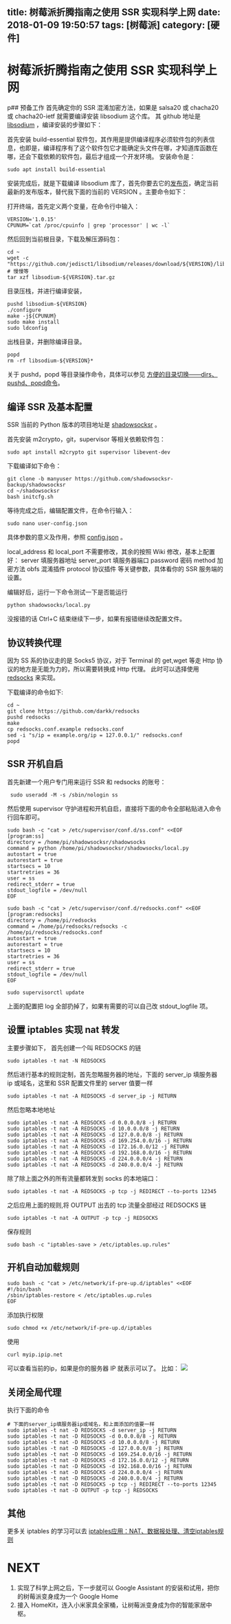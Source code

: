 title: 树莓派折腾指南之使用 SSR 实现科学上网
date: 2018-01-09 19:50:57
tags: [树莓派]
category: [硬件]
---

# 树莓派折腾指南之使用 SSR 实现科学上网
p## 预备工作
首先确定你的 SSR 混淆加密方法，如果是 salsa20 或 chacha20 或 chacha20-ietf 就需要编译安装 libsodium 这个库。
其 github 地址是 [libsodium](https://github.com/jedisct1/libsodium/) ，编译安装的步骤如下：

<!--more-->

首先安装 build-essential 软件包，其作用是提供编译程序必须软件包的列表信息，也即是，编译程序有了这个软件包它才能确定头文件在哪，才知道库函数在哪，还会下载依赖的软件包，最后才组成一个开发环境。
安装命令是：

```shell
sudo apt install build-essential
```

安装完成后，就是下载编译 libsodium 库了，首先你要去它的[发布页](https://github.com/jedisct1/libsodium/releases)，确定当前最新的发布版本，替代我下面的当前的 VERSION 。主要命令如下：

打开终端，首先定义两个变量，在命令行中输入：

```shell
VERSION='1.0.15'
CPUNUM=`cat /proc/cpuinfo | grep 'processor' | wc -l`
```
然后回到当前根目录，下载及解压源码包：

```shell
cd ~
wget -c "https://github.com/jedisct1/libsodium/releases/download/${VERSION}/libsodium-${VERSION}.tar.gz"  # 慢慢等
tar xzf libsodium-${VERSION}.tar.gz
```
目录压栈，并进行编译安装，

```shell
pushd libsodium-${VERSION}
./configure
make -j${CPUNUM}
sudo make install
sudo ldconfig
```
出栈目录，并删除编译目录。

```shell
popd
rm -rf libsodium-${VERSION}*
```

关于 pushd，popd 等目录操作命令，具体可以参见 [方便的目录切换——dirs、pushd、popd命令](http://www.361way.com/pushd/1118.html)。

## 编译 SSR 及基本配置
SSR 当前的 Python 版本的项目地址是 [shadowsocksr](https://github.com/shadowsocksr-backup/shadowsocksr) 。

首先安装 m2crypto，git，supervisor 等相关依赖软件包：

```shell
sudo apt install m2crypto git supervisor libevent-dev
```

下载编译如下命令：

```shell
git clone -b manyuser https://github.com/shadowsocksr-backup/shadowsocksr
cd ~/shadowsocksr
bash initcfg.sh
```
等待完成之后，编辑配置文件，在命令行输入：

```shell
sudo nano user-config.json
```
具体参数的意义及作用，参照 [config.json](https://github.com/ssrbackup/shadowsocks-rss/wiki/config.json) 。

local_address 和 local_port 不需要修改，其余的按照 Wiki 修改，基本上配置好： server 填服务器地址
server_port 填服务器端口
password 密码
method 加密方法
obfs 混淆插件
protocol 协议插件
等关键参数，具体看你的 SSR 服务端的设置。

编辑好后，运行一下命令测试一下是否能运行

```shell
python shadowsocks/local.py
```
没报错的话 Ctrl+C 结束继续下一步，如果有报错继续改配置文件。

## 协议转换代理 
因为 SS 系的协议走的是 Socks5 协议，对于 Terminal 的 get,wget 等走 Http 协议的地方是无能为力的，所以需要转换成 Http 代理。
此时可以选择使用 [redsocks](https://github.com/darkk/redsocks) 来实现。

下载编译的命令如下:

```shell
cd ~
git clone https://github.com/darkk/redsocks
pushd redsocks
make
cp redsocks.conf.example redsocks.conf
sed -i "s/ip = example.org/ip = 127.0.0.1/" redsocks.conf
popd
```

## SSR 开机自启

首先新建一个用户专门用来运行 SSR 和 redsocks 的账号：

```shell
 sudo useradd -M -s /sbin/nologin ss
```

然后使用 supervisor 守护进程和开机自启，直接将下面的命令全部粘贴进入命令行回车即可。

```shell
sudo bash -c "cat > /etc/supervisor/conf.d/ss.conf" <<EOF
[program:ss]
directory = /home/pi/shadowsocksr/shadowsocks
command = python /home/pi/shadowsocksr/shadowsocks/local.py
autostart = true
autorestart = true
startsecs = 10
startretries = 36
user = ss
redirect_stderr = true
stdout_logfile = /dev/null
EOF

sudo bash -c "cat > /etc/supervisor/conf.d/redsocks.conf" <<EOF
[program:redsocks]
directory = /home/pi/redsocks
command = /home/pi/redsocks/redsocks -c /home/pi/redsocks/redsocks.conf
autostart = true
autorestart = true
startsecs = 10
startretries = 36
user = ss
redirect_stderr = true
stdout_logfile = /dev/null
EOF

sudo supervisorctl update
```

上面的配置把 log 全部扔掉了，如果有需要的可以自己改 stdout_logfile 项。

## 设置 iptables 实现 nat 转发

主要步骤如下，
首先创建一个叫 REDSOCKS 的链

```shell
sudo iptables -t nat -N REDSOCKS
```

然后进行基本的规则定制，首先忽略服务器的地址，下面的 server_ip 填服务器 ip 或域名，这里和 SSR 配置文件里的 server 值要一样

```shell
sudo iptables -t nat -A REDSOCKS -d server_ip -j RETURN
```

然后忽略本地地址

```shell
sudo iptables -t nat -A REDSOCKS -d 0.0.0.0/8 -j RETURN
sudo iptables -t nat -A REDSOCKS -d 10.0.0.0/8 -j RETURN
sudo iptables -t nat -A REDSOCKS -d 127.0.0.0/8 -j RETURN
sudo iptables -t nat -A REDSOCKS -d 169.254.0.0/16 -j RETURN
sudo iptables -t nat -A REDSOCKS -d 172.16.0.0/12 -j RETURN
sudo iptables -t nat -A REDSOCKS -d 192.168.0.0/16 -j RETURN
sudo iptables -t nat -A REDSOCKS -d 224.0.0.0/4 -j RETURN
sudo iptables -t nat -A REDSOCKS -d 240.0.0.0/4 -j RETURN
```

除了除上面之外的所有流量都转发到 socks 的本地端口：

```shell
sudo iptables -t nat -A REDSOCKS -p tcp -j REDIRECT --to-ports 12345
```

之后应用上面的规则,将 OUTPUT 出去的 tcp 流量全部经过 REDSOCKS 链

```shell
sudo iptables -t nat -A OUTPUT -p tcp -j REDSOCKS
```
保存规则

```shell
sudo bash -c "iptables-save > /etc/iptables.up.rules"
```

## 开机自动加载规则

```shell
sudo bash -c "cat > /etc/network/if-pre-up.d/iptables" <<EOF
#!/bin/bash
/sbin/iptables-restore < /etc/iptables.up.rules
EOF
```

添加执行权限

```shell
sudo chmod +x /etc/network/if-pre-up.d/iptables
```

使用

```shell
curl myip.ipip.net
```

可以查看当前的ip，如果是你的服务器 IP 就表示可以了。
比如：
![](http://7xjsv3.com1.z0.glb.clouddn.com/15154976353553.jpg)


## 关闭全局代理
执行下面的命令

```
# 下面的server_ip填服务器ip或域名，和上面添加的值要一样
sudo iptables -t nat -D REDSOCKS -d server_ip -j RETURN
sudo iptables -t nat -D REDSOCKS -d 0.0.0.0/8 -j RETURN
sudo iptables -t nat -D REDSOCKS -d 10.0.0.0/8 -j RETURN
sudo iptables -t nat -D REDSOCKS -d 127.0.0.0/8 -j RETURN
sudo iptables -t nat -D REDSOCKS -d 169.254.0.0/16 -j RETURN
sudo iptables -t nat -D REDSOCKS -d 172.16.0.0/12 -j RETURN
sudo iptables -t nat -D REDSOCKS -d 192.168.0.0/16 -j RETURN
sudo iptables -t nat -D REDSOCKS -d 224.0.0.0/4 -j RETURN
sudo iptables -t nat -D REDSOCKS -d 240.0.0.0/4 -j RETURN
sudo iptables -t nat -D REDSOCKS -p tcp -j REDIRECT --to-ports 12345
sudo iptables -t nat -D OUTPUT -p tcp -j REDSOCKS
```

## 其他

更多关 iptables 的学习可以去 [iptables应用：NAT、数据报处理、清空iptables规则](https://lesca.me/archives/iptables-nat-mangle-clear-rules.html)

# NEXT
1. 实现了科学上网之后，下一步就可以 Google Assistant 的安装和试用，把你的树莓派变身成为一个 Google Home
2. 接入 HomeKit，连入小米家具全家桶，让树莓派变身成为你的智能家居中枢。

